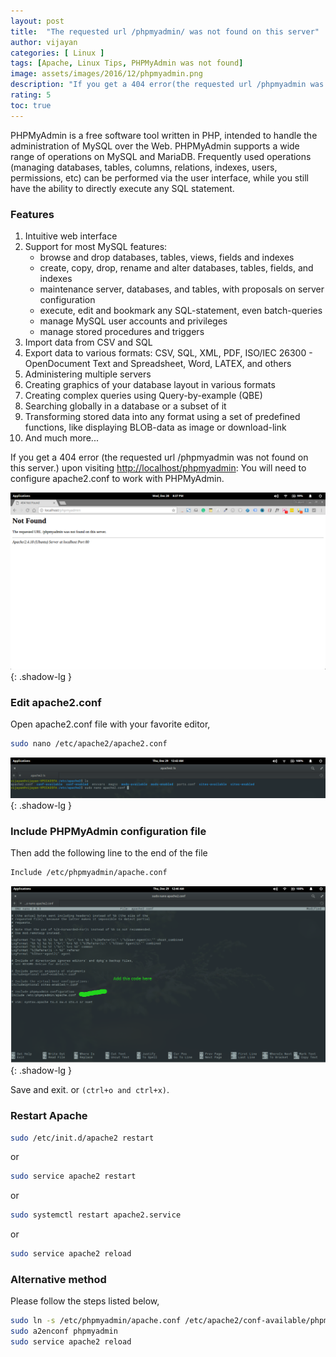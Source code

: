 ```yaml
---
layout: post
title:  "The requested url /phpmyadmin/ was not found on this server"
author: vijayan
categories: [ Linux ]
tags: [Apache, Linux Tips, PHPMyAdmin was not found]
image: assets/images/2016/12/phpmyadmin.png
description: "If you get a 404 error(the requested url /phpmyadmin was not found on this server.)upon visiting http://localhost/phpmyadmin: You will need to configure apache2.conf to work with PHPMyAdmin."
rating: 5
toc: true
---
```

PHPMyAdmin is a free software tool written in PHP, intended to handle the administration of MySQL over the Web. PHPMyAdmin supports a wide range of operations on MySQL and MariaDB. Frequently used operations (managing databases, tables, columns, relations, indexes, users, permissions, etc) can be performed via the user interface, while you still have the ability to directly execute any SQL statement.

### Features

1. Intuitive web interface
2. Support for most MySQL features:
   * browse and drop databases, tables, views, fields and indexes
   * create, copy, drop, rename and alter databases, tables, fields, and indexes
   * maintenance server, databases, and tables, with proposals on server configuration
   * execute, edit and bookmark any SQL-statement, even batch-queries
   * manage MySQL user accounts and privileges
   * manage stored procedures and triggers
3. Import data from CSV and SQL
4. Export data to various formats: CSV, SQL, XML, PDF, ISO/IEC 26300 - OpenDocument Text and Spreadsheet, Word, LATEX, and others
5. Administering multiple servers
6. Creating graphics of your database layout in various formats
7. Creating complex queries using Query-by-example (QBE)
8. Searching globally in a database or a subset of it
9. Transforming stored data into any format using a set of predefined functions, like displaying BLOB-data as image or download-link
10. And much more...

If you get a 404 error (the requested url /phpmyadmin was not found on this server.) upon visiting [http://localhost/phpmyadmin](http://localhost/phpmyadmin): You will need to configure apache2.conf to work with PHPMyAdmin.

![Not Found](/assets/images/2016/12/phpmyadmin-not-found.png "Not Found"){: .shadow-lg }

### Edit apache2.conf

Open apache2.conf file with your favorite editor,

```bash
sudo nano /etc/apache2/apache2.conf
```

![Open apache2.conf](/assets/images/2016/12/apache2-config.png "apache2.conf"){: .shadow-lg }

### Include PHPMyAdmin configuration file

Then add the following line to the end of the file

```bash
Include /etc/phpmyadmin/apache.conf
```

![Include](/assets/images/2016/12/phpmyadmin-configuration.png "Include /etc/phpmyadmin/apache.conf"){: .shadow-lg }

Save and exit. or `(ctrl+o and ctrl+x)`.

### Restart Apache

```bash
sudo /etc/init.d/apache2 restart
```

or

```bash
sudo service apache2 restart
```

or

```bash
sudo systemctl restart apache2.service
```

or

```bash
sudo service apache2 reload
```

### Alternative method

Please follow the steps listed below,

```bash
sudo ln -s /etc/phpmyadmin/apache.conf /etc/apache2/conf-available/phpmyadmin.conf
sudo a2enconf phpmyadmin
sudo service apache2 reload
```
